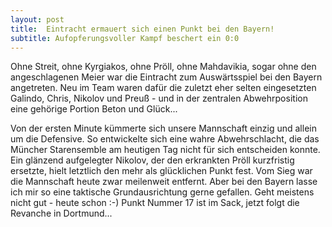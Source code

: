 ```yaml
---
layout: post
title:  Eintracht ermauert sich einen Punkt bei den Bayern!
subtitle: Aufopferungsvoller Kampf beschert ein 0:0
---
```


Ohne Streit, ohne Kyrgiakos, ohne Pröll, ohne Mahdavikia, sogar ohne den angeschlagenen Meier war die Eintracht zum Auswärtsspiel bei den Bayern angetreten. Neu im Team waren dafür die zuletzt eher selten eingesetzten Galindo, Chris, Nikolov und Preuß - und in der zentralen Abwehrposition eine gehörige Portion Beton und Glück...

Von der ersten Minute kümmerte sich unsere Mannschaft einzig und allein um die Defensive. So entwickelte sich eine wahre Abwehrschlacht, die das Müncher Starensemble am heutigen Tag nicht für sich entscheiden konnte. Ein glänzend aufgelegter Nikolov, der den erkrankten Pröll kurzfristig ersetzte, hielt letztlich den mehr als glücklichen Punkt fest. Vom Sieg war die Mannschaft heute zwar meilenweit entfernt. Aber bei den Bayern lasse ich mir so eine taktische Grundausrichtung gerne gefallen. Geht meistens nicht gut - heute schon :-) Punkt Nummer 17 ist im Sack, jetzt folgt die Revanche in Dortmund...
